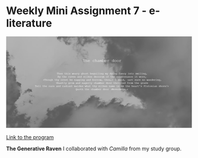 # Weekly Mini Assignment 7 - e-literature

![alt text](miniex7snap.PNG)

[Link to the program](https://rawgit.com/nborgbjerg/mini_ex/master/miniex7/empty-example/index.html)


**The Generative Raven**
I collaborated with *Camilla* from my study group. 

